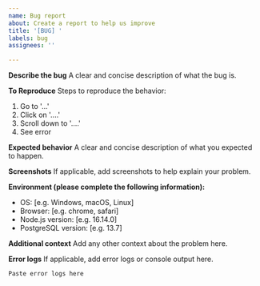 ```yaml
---
name: Bug report
about: Create a report to help us improve
title: '[BUG] '
labels: bug
assignees: ''

---
```


**Describe the bug**
A clear and concise description of what the bug is.

**To Reproduce**
Steps to reproduce the behavior:
1. Go to '...'
2. Click on '....'
3. Scroll down to '....'
4. See error

**Expected behavior**
A clear and concise description of what you expected to happen.

**Screenshots**
If applicable, add screenshots to help explain your problem.

**Environment (please complete the following information):**
 - OS: [e.g. Windows, macOS, Linux]
 - Browser: [e.g. chrome, safari]
 - Node.js version: [e.g. 16.14.0]
 - PostgreSQL version: [e.g. 13.7]

**Additional context**
Add any other context about the problem here.

**Error logs**
If applicable, add error logs or console output here.

```
Paste error logs here
```
